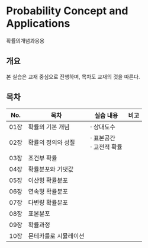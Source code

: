 # Probability Concept and Applications
확률의개념과응용

## 개요
본 실습은 교재 중심으로 진행하며, 목차도 교재의 것을 따른다.


## 목차

|No.|목차|실습 내용|비고|
|---|---|---|---|
|01장|확률의 기본 개념|· 상대도수||
|02장|확률의 정의와 성질|· 표본공간<br>· 고전적 확률||
|03장|조건부 확률|||
|04장|확률분포와 기댓값|||
|05장|이산형 확률분포|||
|06장|연속형 확률분포|||
|07장|다변량 확률분포|||
|08장|표본분포|||
|09장|확률과정|||
|10장|몬테카를로 시뮬레이션|||
